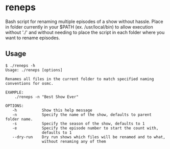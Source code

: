 # reneps
Bash script for renaming multiple episodes of a show without hassle. Place in folder currently in your $PATH (ex. /usr/local/bin) to allow execution without './' and without needing to place the script in each folder where you want to rename episodes.

## Usage
```
$ ./reneps -h
Usage: ./reneps [options]

Renames all files in the current folder to match specified naming conventions for osmc.

EXAMPLE:
    ./reneps -n "Best Show Ever"

OPTIONS:
   -h           Show this help message
   -n           Specify the name of the show, defaults to parent folder name.
   -s           Specify the season of the show, defaults to 1
   -e           Specify the episode number to start the count with,
                defaults to 1
   --dry-run    Dry run shows which files will be renamed and to what,
                without renaming any of them
```
